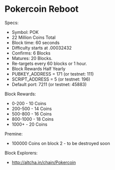 Pokercoin Reboot
================

Specs:
*  Symbol: POK
*  22 Million Coins Total
*  Block time: 60 seconds
*  Difficulty starts at .00032432
*  Confirms: 6 Blocks
*  Matures: 20 Blocks.
*  Re-targets every 60 blocks or 1 hour.
*  Block Rewards Half Yearly
*  PUBKEY_ADDRESS = 171 (or testnet: 111)
*  SCRIPT_ADDRESS = 5 (or testnet: 196)
*  Default port: 7211 (or testnet: 45883)

Block Rewards:
*  0-200    - 10 Coins
*  200-500  - 14 Coins
*  500-800  - 16 Coins
*  800-1000 - 18 Coins
*  1000+    - 20 Coins

Premine: 
*  100000 Coins on block 2 - to be destroyed soon

Block Explorers:
* http://altcha.in/chain/Pokercoin

